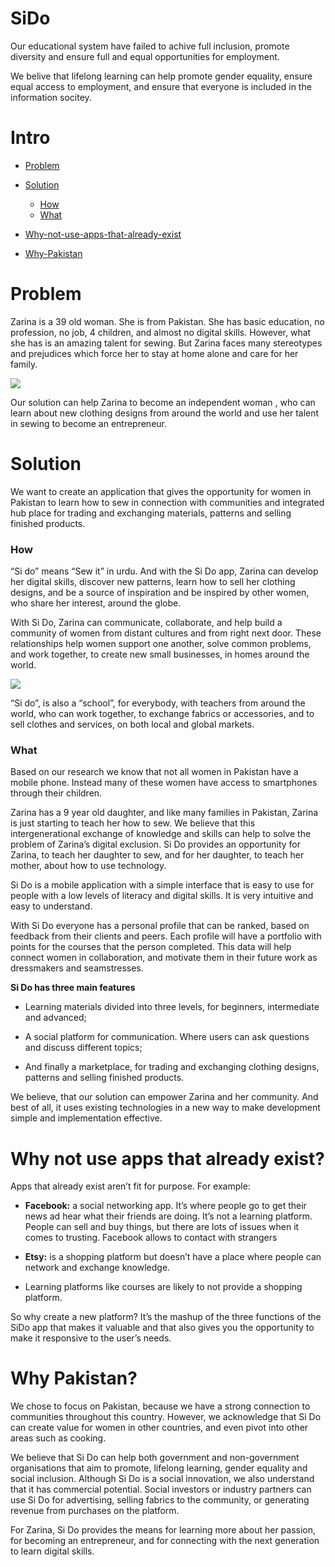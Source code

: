 # SiDo
Our educational system have failed to achive full inclusion, promote diversity and ensure full and equal opportunities for employment. 

We belive that lifelong learning can help promote gender equality, ensure equal access to employment, and ensure that everyone is included in the information socitey. 


# Intro

- <a href="#problem">Problem</a>

- <a href="#solution">Solution</a>
    - <a href="#how">How</a>
    - <a href="#what">What</a>
    
- <a href="#why-not-use-apps-that-already-exist">Why-not-use-apps-that-already-exist</a>
- <a href="#why-pakistan">Why-Pakistan</a>
    
# Problem
Zarina is a 39 old woman. She is from Pakistan. She has basic education, no profession, no job, 4 children, and almost no digital skills. However, what she has is an amazing talent for sewing. But Zarina faces many stereotypes and prejudices which force her to stay at home alone and care for her family.
 
<img src="sdg.png">

Our solution can help Zarina to become an independent woman , who can learn about new clothing designs from around the world and use her talent in sewing to become an entrepreneur. 
    
# Solution
We want to create an application that gives the opportunity for women in Pakistan to learn how to sew in connection with communities and integrated hub place for trading and exchanging materials, patterns and selling finished products.
    
### How
“Si do” means “Sew it” in urdu. And with the Si Do app, Zarina can develop her digital skills, discover new patterns, learn how to sell her clothing designs, and be a source of inspiration and be inspired by other women, who share her interest, around the globe.

With Si Do, Zarina can communicate, collaborate, and help build a community of women from distant cultures and from right next door. These relationships help women support one another, solve common problems, and work together, to create new small businesses, in homes around the world.

<img src="Sewing.jpg">

“Si do”, is also a “school”, for everybody, with teachers from around the world, who can work together, to exchange fabrics or accessories, and to sell clothes and services, on both local and global markets. 

### What
Based on our research we know that not all women in Pakistan have a mobile phone. Instead many of these women have access to smartphones through their children.

Zarina has a 9 year old daughter, and like many families in Pakistan, Zarina is just starting to teach her how to sew. We believe that this intergenerational exchange of knowledge and skills can help to solve the problem of Zarina’s digital exclusion. Si Do provides an opportunity for Zarina, to teach her daughter to sew, and for her daughter, to teach her mother, about how to use technology. 

Si Do is a mobile application with a simple interface that is easy to use for people with a low levels of literacy and digital skills. It is very intuitive and easy to understand. 

With Si Do everyone has a personal profile that can be ranked, based on feedback from their clients and peers. Each profile will have a portfolio with points for the courses that the person completed. This data will help connect women in collaboration, and motivate them in their future work as dressmakers and seamstresses. 

**Si Do has three main features**
- Learning materials divided into three levels, for beginners, intermediate and advanced;

- A social platform for communication. Where users can ask questions and discuss different topics; 

- And finally a marketplace, for trading and exchanging clothing designs, patterns and selling finished products. 

We believe, that our solution can empower Zarina and her community. And best of all, it uses existing technologies in a new way to make development simple and implementation effective.

# Why not use apps that already exist?

Apps that already exist aren’t fit for purpose. For example:

- **Facebook:** a social networking app. It’s where people go to get their news ad hear what their friends are doing. It’s not a learning platform. People can sell and buy things, but there are lots of issues when it comes to trusting. Facebook allows to contact with strangers

- **Etsy:** is a shopping platform but doesn’t have a place where people can network and exchange knowledge.

- Learning platforms like courses are likely to not provide a shopping platform.

So why create a new platform? It’s the mashup of the three functions of the SiDo app that makes it valuable and that also gives you the opportunity to make it responsive to the user’s needs. 

# Why Pakistan?
We chose to focus on Pakistan, because we have a strong connection to communities throughout this country. However, we acknowledge that Si Do can create value for women in other countries, and even pivot into other areas such as cooking. 

We believe that Si Do can help both government and non-government organisations that aim to promote, lifelong learning, gender equality and social inclusion. Although Si Do is a social innovation, we also understand that it has commercial potential. Social investors or industry partners can use Si Do for advertising, selling fabrics to the community, or generating revenue from purchases on the platform. 

For Zarina, Si Do provides the means for learning more about her passion, for becoming an entrepreneur, and for connecting with the next generation to learn digital skills.

